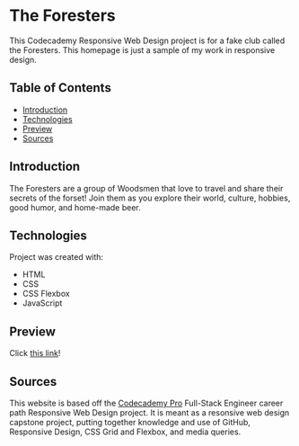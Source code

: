 # The Foresters
This Codecademy Responsive Web Design project is for a fake club called the Foresters. This homepage is just a sample of my work in responsive design.

## Table of Contents
- [Introduction](#introduction)
- [Technologies](#technologies)
- [Preview](#preview)
- [Sources](#sources)

## Introduction
The Foresters are a group of Woodsmen that love to travel and share their secrets of the forset! Join them as you explore their world, culture, hobbies, good humor, and home-made beer.

## Technologies
Project was created with: 
- HTML
- CSS
- CSS Flexbox
- JavaScript

## Preview
Click [this link](https://firefish42.github.io/club_website/)!

## Sources
This website is based off the [Codecademy Pro](https://www.codecademy.com/) Full-Stack Engineer career path Responsive Web Design project. It is meant as a resonsive web design capstone project, putting together knowledge and use of GitHub, Responsive Design, CSS Grid and Flexbox, and media queries.
